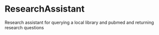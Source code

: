 # ResearchAssistant
Research assistant for querying a local library and pubmed and returning research questions
